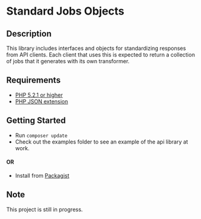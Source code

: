 # Standard Jobs Objects #

## Description ##
This library includes interfaces and objects for standardizing responses from
API clients. Each client that uses this is expected to return a collection of jobs
that it generates with its own transformer.

## Requirements ##
* [PHP 5.2.1 or higher](http://www.php.net/)
* [PHP JSON extension](http://php.net/manual/en/book.json.php)

## Getting Started ##
* Run `composer update`
* Check out the examples folder to see an example of the api library at work.

#### OR ####

* Install from [Packagist](https://packagist.org/packages/karllhughes/#)

## Note ##
This project is still in progress.
